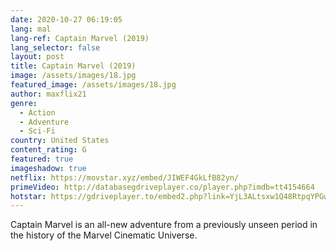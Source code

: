 ```yaml
---
date: 2020-10-27 06:19:05
lang: mal
lang-ref: Captain Marvel (2019)
lang_selector: false
layout: post
title: Captain Marvel (2019)
image: /assets/images/18.jpg
featured_image: /assets/images/18.jpg
author: maxflix21
genre:
  - Action
  - Adventure
  - Sci-Fi
country: United States
content_rating: G
featured: true
imageshadow: true
netflix: https://movstar.xyz/embed/JIWEF4GkLfB82yn/
primeVideo: http://databasegdriveplayer.co/player.php?imdb=tt4154664
hotstar: https://gdriveplayer.to/embed2.php?link=YjL3ALtsxw1Q48RtpqYPGw4sRbUimrf%252Bvv2sLZvZHtLg4B3IheYujhCusb5jVYcm1%252BLBZp2whxxN%252BcfSQk23MuAzBo4eB7iz9fUytUUywtfLe32nmqj7A7pNAaslv%252BrJkFQ93WV2kW3shjTIOhFu1G6VVYwQIBQLIL%252FaxDSIfagtgULgdcmOIgXKACbCdP9Ao%253D
---
```

Captain Marvel is an all-new adventure from a previously unseen period in the history of the Marvel Cinematic Universe.